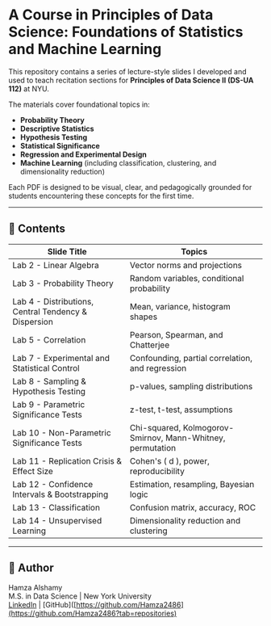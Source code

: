# A Course in Principles of Data Science: Foundations of Statistics and Machine Learning

This repository contains a series of lecture-style slides I developed and used to teach recitation sections for **Principles of Data Science II (DS-UA 112)** at NYU.

The materials cover foundational topics in:

- **Probability Theory**
- **Descriptive Statistics**
- **Hypothesis Testing**
- **Statistical Significance**
- **Regression and Experimental Design**
- **Machine Learning** (including classification, clustering, and dimensionality reduction)

Each PDF is designed to be visual, clear, and pedagogically grounded for students encountering these concepts for the first time.

---

## 📁 Contents

| Slide Title | Topics |
|-------------|--------|
| Lab 2 - Linear Algebra | Vector norms and projections |
| Lab 3 - Probability Theory | Random variables, conditional probability |
| Lab 4 - Distributions, Central Tendency & Dispersion | Mean, variance, histogram shapes |
| Lab 5 - Correlation | Pearson, Spearman, and Chatterjee |
| Lab 7 - Experimental and Statistical Control | Confounding, partial correlation, and regression |
| Lab 8 - Sampling & Hypothesis Testing | p-values, sampling distributions |
| Lab 9 - Parametric Significance Tests | z-test, t-test, assumptions |
| Lab 10 - Non-Parametric Significance Tests | Chi-squared, Kolmogorov-Smirnov, Mann-Whitney, permutation |
| Lab 11 - Replication Crisis & Effect Size | Cohen's \( d \), power, reproducibility |
| Lab 12 - Confidence Intervals & Bootstrapping | Estimation, resampling, Bayesian logic |
| Lab 13 - Classification | Confusion matrix, accuracy, ROC |
| Lab 14 - Unsupervised Learning | Dimensionality reduction and clustering |

---

## 🧠 Author

Hamza Alshamy  
M.S. in Data Science | New York University  
[LinkedIn](https://www.linkedin.com/in/hamza-a-alshamy-0933631a5/) | [GitHub]([https://github.com/Hamza2486](https://github.com/Hamza2486?tab=repositories)
